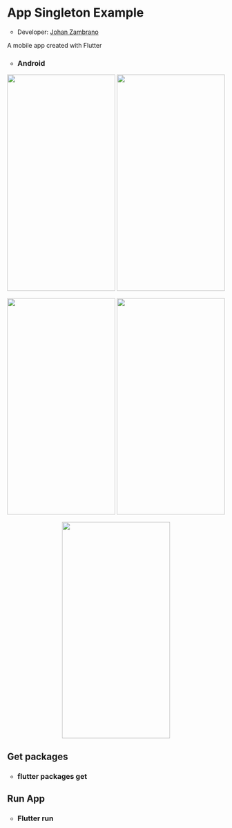<h1>App Singleton Example</h1>
<ul>
  <li type="circle">Developer: <a href="https://www.linkedin.com/in/johan-zambrano-b537501bb/">Johan Zambrano</a></li>
</ul>

A mobile app created with Flutter

<ul>
  <li type="circle"><h3>Android</h3></li>
</ul>

<p align="center">
<img src="https://user-images.githubusercontent.com/25967495/137980713-4c6c9eab-0c91-49a8-88e0-69859d9a8af5.jpg" width="250" height="500">
<img src="https://user-images.githubusercontent.com/25967495/137980736-e4d47728-a6fd-4939-af80-34274bd3f41d.jpg" width="250" height="500">
</p>

<p align="center">
<img src="https://user-images.githubusercontent.com/25967495/137980744-1deec703-2f73-4450-a09b-1b83e1eab127.jpg" width="250" height="500">
<img src="https://user-images.githubusercontent.com/25967495/137980751-3614b7a5-48e0-444c-9b53-339f5711e781.jpg" width="250" height="500">
</p>

<p align="center">
<img src="https://user-images.githubusercontent.com/25967495/137980755-2dcdda03-3c49-4145-ab24-bfd061c6d4f3.jpg" width="250" height="500">
</p>

<h2>Get packages</h2>
<ul>
  <li type="circle"><h3>flutter packages get</h3></li>
</ul>

<h2>Run App</h2>
<ul>
  <li type="circle"><h3>Flutter run</h3></li>
</ul>
